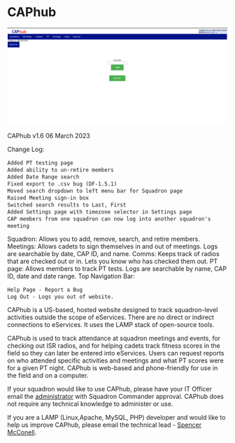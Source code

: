# CAPhub

<img src="/screenshots/CapHubLogin.png">


CAPhub v1.6  06 March 2023

Change Log:

    Added PT testing page
    Added ability to un-retire members
    Added Date Range search
    Fixed export to .csv bug (DF-1.5.1)
    Moved search dropdown to left menu bar for Squadron page
    Raised Meeting sign-in box
    Switched search results to Last, First
    Added Settings page with timezone selector in Settings page
    CAP members from one squadron can now log into another squadron's meeting


Squadron:
    Allows you to add, remove, search, and retire members.
Meetings:
    Allows cadets to sign themselves in and out of meetings.
    Logs are searchable by date, CAP ID, and name.
Comms:
    Keeps track of radios that are checked out or in.
    Lets you know who has checked them out.
PT page:
    Allows members to track PT tests.
    Logs are searchable by name, CAP ID, date and date range.
Top Navigation Bar:

    Help Page - Report a Bug
    Log Out - Logs you out of website.



CAPhub is a US-based, hosted website designed to track squadron-level activities outside the scope of eServices. There are no direct or indirect connections to eServices. It uses the LAMP stack of open-source tools.

CAPhub is used to track attendance at squadron meetings and events, for checking out ISR radios, and for helping cadets track fitness scores in the field so they can later be entered into eServices. Users can request reports on who attended specific activities and meetings and what PT scores were for a given PT night. CAPhub is web-based and phone-friendly for use in the field and on a computer.

If your squadron would like to use CAPhub, please have your IT Officer email the <a href="mailto:spencer.mcconnell@capboise.org">administrator</a> with Squadron Commander approval. CAPhub does not require any technical knowledge to administer or use.

If you are a LAMP (Linux,Apache, MySQL, PHP) developer and would like to help us improve CAPhub, please email the technical lead - <a href="mailto:spencer.mcconnell@capboise.org">Spencer McConell</a>. 



